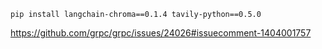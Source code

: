 ```
pip install langchain-chroma==0.1.4 tavily-python==0.5.0
```

https://github.com/grpc/grpc/issues/24026#issuecomment-1404001757
